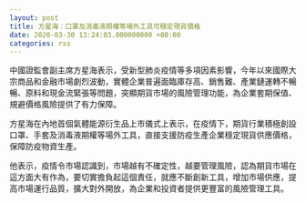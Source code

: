```yaml
---
layout: post
title: 方星海：口罩及消毒液期權等場外工具可穩定現貨價格
date: 2020-03-30 13:24:03.000000000 +08:00
categories: rss
---
```


中國證監會副主席方星海表示，受新型肺炎疫情等多項因素影響，今年以來國際大宗商品和金融市場劇烈波動，實體企業普遍面臨庫存高、銷售難、產業鏈運轉不暢暢、原料和現金流緊張等問題，突顯期貨市場的風險管理功能，為企業套期保值、規避價格風險提供了有力保障。

方星海在內地首個氣體能源衍生品上市儀式上表示，在疫情下，期貨行業積極創設口罩、手套及消毒液期權等場外工具，直接支援防疫生產企業穩定現貨供應價格，保障防疫物資生產。

他表示，疫情令市場認識到，市場越有不確定性，越要管理風險，認為期貨市場在這方面大有作為，要切實擔負起這個責任，就應不斷創新工具，增加市場供應，提高市場運行品質，擴大對外開放，為企業和投資者提供更豐富的風險管理工具。

